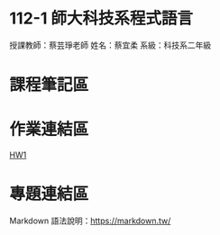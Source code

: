 # 112-1 師大科技系程式語言

授課教師：蔡芸琤老師
姓名：蔡宜柔
系級：科技系二年級

# 課程筆記區


# 作業連結區
[HW1](https://nbviewer.org/github/yerou16/yerou/blob/main/HW1.ipynb)

# 專題連結區
Markdown 語法說明：https://markdown.tw/
